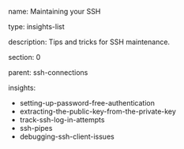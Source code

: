 name: Maintaining your SSH

type: insights-list

description: Tips and tricks for SSH maintenance.

section: 0

parent: ssh-connections

insights:
  - setting-up-password-free-authentication
  - extracting-the-public-key-from-the-private-key
  - track-ssh-log-in-attempts
  - ssh-pipes
  - debugging-ssh-client-issues
